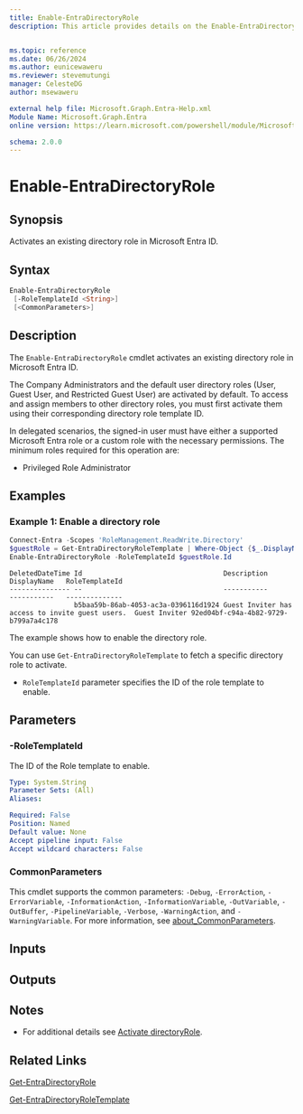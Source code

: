 ```yaml
---
title: Enable-EntraDirectoryRole
description: This article provides details on the Enable-EntraDirectoryRole command.


ms.topic: reference
ms.date: 06/26/2024
ms.author: eunicewaweru
ms.reviewer: stevemutungi
manager: CelesteDG
author: msewaweru

external help file: Microsoft.Graph.Entra-Help.xml
Module Name: Microsoft.Graph.Entra
online version: https://learn.microsoft.com/powershell/module/Microsoft.Graph.Entra/Enable-EntraDirectoryRole

schema: 2.0.0
---
```


# Enable-EntraDirectoryRole

## Synopsis

Activates an existing directory role in Microsoft Entra ID.

## Syntax

```powershell
Enable-EntraDirectoryRole
 [-RoleTemplateId <String>]
 [<CommonParameters>]
```

## Description

The `Enable-EntraDirectoryRole` cmdlet activates an existing directory role in Microsoft Entra ID.

The Company Administrators and the default user directory roles (User, Guest User, and Restricted Guest User) are activated by default. To access and assign members to other directory roles, you must first activate them using their corresponding directory role template ID.

In delegated scenarios, the signed-in user must have either a supported Microsoft Entra role or a custom role with the necessary permissions. The minimum roles required for this operation are:

- Privileged Role Administrator

## Examples

### Example 1: Enable a directory role

```powershell
Connect-Entra -Scopes 'RoleManagement.ReadWrite.Directory'
$guestRole = Get-EntraDirectoryRoleTemplate | Where-Object {$_.DisplayName -eq 'Guest Inviter'}
Enable-EntraDirectoryRole -RoleTemplateId $guestRole.Id
```

```Output
DeletedDateTime Id                                   Description                                      DisplayName   RoleTemplateId
--------------- --                                   -----------                                      -----------   --------------
                b5baa59b-86ab-4053-ac3a-0396116d1924 Guest Inviter has access to invite guest users.  Guest Inviter 92ed04bf-c94a-4b82-9729-b799a7a4c178
```

The example shows how to enable the directory role.

You can use `Get-EntraDirectoryRoleTemplate` to fetch a specific directory role to activate.

- `RoleTemplateId` parameter specifies the ID of the role template to enable.

## Parameters

### -RoleTemplateId

The ID of the Role template to enable.

```yaml
Type: System.String
Parameter Sets: (All)
Aliases:

Required: False
Position: Named
Default value: None
Accept pipeline input: False
Accept wildcard characters: False
```

### CommonParameters

This cmdlet supports the common parameters: `-Debug`, `-ErrorAction`, `-ErrorVariable`, `-InformationAction`, `-InformationVariable`, `-OutVariable`, `-OutBuffer`, `-PipelineVariable`, `-Verbose`, `-WarningAction`, and `-WarningVariable`. For more information, see [about_CommonParameters](https://go.microsoft.com/fwlink/?LinkID=113216).

## Inputs

## Outputs

## Notes

- For additional details see [Activate directoryRole](/graph/api/directoryrole-post-directoryroles).

## Related Links

[Get-EntraDirectoryRole](Get-EntraDirectoryRole.md)

[Get-EntraDirectoryRoleTemplate](Get-EntraDirectoryRoleTemplate.md)
